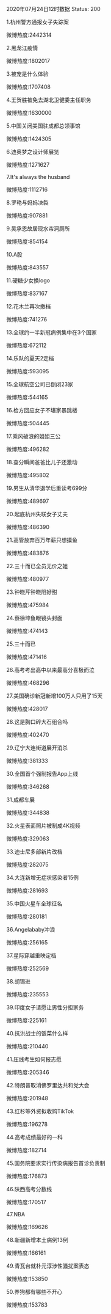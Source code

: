 2020年07月24日12时数据
Status: 200

1.杭州警方通报女子失踪案

微博热度:2442314

2.黑龙江疫情

微博热度:1802017

3.被宠是什么体验

微博热度:1707408

4.王贺胜被免去湖北卫健委主任职务

微博热度:1630000

5.中国关闭美国驻成都总领事馆

微博热度:1424305

6.迪奥梦之设计师展览

微博热度:1271627

7.It's always the husband

微博热度:1112716

8.罗艳与妈妈决裂

微博热度:907881

9.吴承恩故居现水帘洞厕所

微博热度:854154

10.A股

微博热度:843557

11.硬糖少女换logo

微博热度:837167

12.花木兰再次撤档

微博热度:741276

13.全球约一半新冠病例集中在3个国家

微博热度:672112

14.乐队的夏天2定档

微博热度:593095

15.全球航空公司已倒闭23家

微博热度:544165

16.检方回应女子不堪家暴跳楼

微博热度:504445

17.乘风破浪的姐姐三公

微博热度:496282

18.查分瞬间爸爸比儿子还激动

微博热度:495802

19.男生从清华退学后重读考699分

微博热度:489697

20.起底杭州失联女子丈夫

微博热度:486390

21.高管放弃百万年薪只想摸鱼

微博热度:483876

22.三十而已全员无价之姐

微博热度:480977

23.钟晓芹钟晓阳好甜

微博热度:475984

24.蔡徐坤鱼眼镜头封面

微博热度:474143

25.三十而已

微博热度:471416

26.高考考出高中以来最高分喜极而泣

微博热度:468296

27.美国确诊新冠新增100万人只用了15天

微博热度:428017

28.这是胸口碎大石组合吗

微博热度:402470

29.辽宁大连街道展开消杀

微博热度:381333

30.全国首个强制报告App上线

微博热度:346268

31.成都车展

微博热度:344838

32.火星表面照片被制成4K视频

微博热度:329063

33.迪士尼多部新片改档

微博热度:282075

34.大连新增无症状感染者15例

微博热度:281693

35.中国火星车全球征名

微博热度:280181

36.Angelababy冲浪

微博热度:256165

37.星际穿越重映定档

微博热度:252569

38.胡锡进

微博热度:235553

39.印度女子请愿让男性分担家务

微博热度:225161

40.抗洪战士的饭菜什么样

微博热度:210440

41.压线考生如何报志愿

微博热度:205346

42.特朗普取消佛罗里达共和党大会

微博热度:201948

43.红杉等外资拟收购TikTok

微博热度:196278

44.高考成绩最好的一科

微博热度:182714

45.国务院要求实行传染病报告首诊负责制

微博热度:176873

46.陕西高考分数线

微博热度:170517

47.NBA

微博热度:169626

48.新疆新增本土病例13例

微博热度:166161

49.青瓦台就朴元淳涉性骚扰案表态

微博热度:153850

50.养狗都有哪些不开心

微博热度:153783

